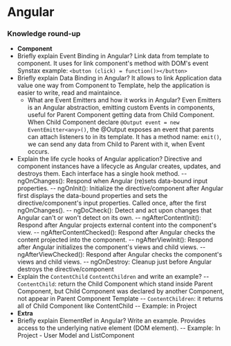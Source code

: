 # Angular

### Knowledge round-up

- **Component**
 - Briefly explain Event Binding in Angular?
Link data from template to component.
It uses for link component's method with DOM's event
Synstax example: ```<button (click) = function()></button>```
- Briefly explain Data Binding in Angular?
It allows to link Application data value one way from Component to Template, help the application is easier to write, read and maintaince.
  - What are Event Emitters and how it works in Angular?
  Even Emitters is an Angular abstraction, emitting custom Events in components, useful for Parent Component getting data from Child Component.
  When Child Component declare ```@Output event = new EventEmitter<any>()```, the @Output exposes an event that parents can attach listeners to in its template. 
  It has a method name: ```emit()```, we can send any data from Child to Parent with it, when Event occurs.
- Explain the life cycle hooks of Angular application?
Directive and component instances have a lifecycle as Angular creates, updates, and destroys them. Each interface has a single hook method.
-- ngOnChanges(): Respond when Angular (re)sets data-bound input properties.
-- ngOnInit(): Initialize the directive/component after Angular first displays the data-bound properties and sets the directive/component's input properties. Called once, after the first ngOnChanges().
-- ngDoCheck(): Detect and act upon changes that Angular can't or won't detect on its own.
-- ngAfterContentInit(): Respond after Angular projects external content into the component's view.
-- ngAfterContentChecked(): Respond after Angular checks the content projected into the component.
-- ngAfterViewInit(): Respond after Angular initializes the component's views and child views.
-- ngAfterViewChecked(): Respond after Angular checks the component's views and child views.
-- ngOnDestroy: Cleanup just before Angular destroys the directive/component
 - Explain the `ContentChild` `ContentChildren` and write an example?
 -- `ContentChild`: return the Child Component which stand inside Parent Component, but Child Component was declared by another Component, not appear in Parent Component Template
 -- `ContentChildren`: it returns all of Child Component like ContentChild
 -- Example: in Project
 - **Extra**
  - Briefly explain ElementRef in Angular? Write an example.
Provides access to the underlying native element (DOM element).
-- Example: In Project - User Model and ListComponent  
